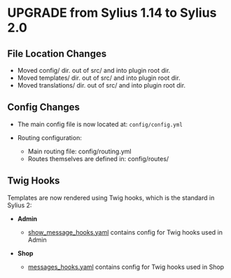 # UPGRADE from Sylius 1.14 to Sylius 2.0

## File Location Changes

* Moved config/ dir. out of src/ and into plugin root dir.
* Moved templates/ dir. out of src/ and into plugin root dir.
* Moved translations/ dir. out of src/ and into plugin root dir.

## Config Changes 

* The main config file is now located at: `config/config.yml`

* Routing configuration:

    * Main routing file: config/routing.yml
    * Routes themselves are defined in: config/routes/


## Twig Hooks

Templates are now rendered using Twig hooks, which is the standard in Sylius 2:

* **Admin**

    * [show_message_hooks.yaml](https://github.com/3BRS/sylius-contact-form-plugin/blob/sylius_2_upgrade_AK/src/config/app/twig_hooks/admin/show_message_hooks.yaml) contains config for Twig hooks used in Admin

* **Shop**

    * [messages_hooks.yaml](https://github.com/3BRS/sylius-contact-form-plugin/blob/sylius_2_upgrade_AK/src/config/app/twig_hooks/shop/messages_hooks.yaml) contains config for Twig hooks used in Shop
